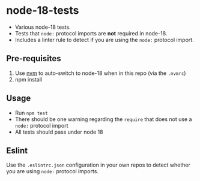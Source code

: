 # node-18-tests

- Various node-18 tests. 
- Tests that `node:` protocol imports are **not** required in node-18. 
- Includes a linter rule to detect if you are using the `node:` protocol import.

## Pre-requisites

1. Use [nvm](https://github.com/nvm-sh/nvm) to auto-switch to node-18 when in this repo (via the `.nvmrc`)
2. npm install


## Usage

- Run `npm test`
- There should be one warning regarding the `require` that does not use a `node:` protocol import
- All tests should pass under node 18

## Eslint

Use the `.eslintrc.json` configuration in your own repos to detect whether you are using `node:` protocol imports.
